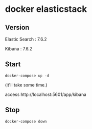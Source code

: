 # docker elasticstack

## Version 

Elastic Search : 7.6.2

Kibana : 7.6.2


## Start

~~~
docker-compose up -d
~~~

(it'll take some time.)

access http://localhost:5601/app/kibana


## Stop

~~~
docker-compose down
~~~
